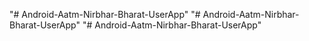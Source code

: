 "# Android-Aatm-Nirbhar-Bharat-UserApp" 
"# Android-Aatm-Nirbhar-Bharat-UserApp" 
"# Android-Aatm-Nirbhar-Bharat-UserApp" 
